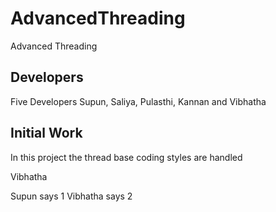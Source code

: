 # AdvancedThreading
Advanced Threading

## Developers
Five Developers Supun, Saliya, Pulasthi, Kannan and Vibhatha

## Initial Work

In this project the thread base coding styles are handled

Vibhatha

Supun says 1
Vibhatha says 2
